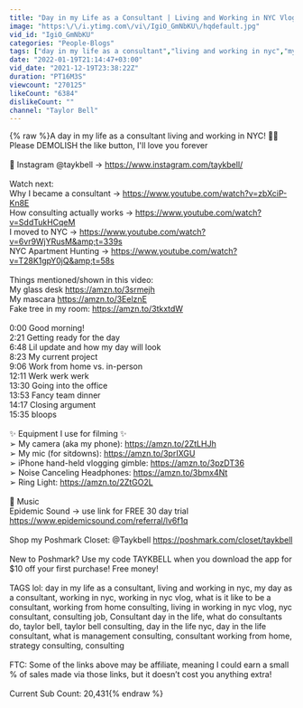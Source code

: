 ```yaml
---
title: "Day in my Life as a Consultant | Living and Working in NYC Vlog"
image: "https:\/\/i.ytimg.com\/vi\/IgiO_GmNbKU\/hqdefault.jpg"
vid_id: "IgiO_GmNbKU"
categories: "People-Blogs"
tags: ["day in my life as a consultant","living and working in nyc","my day as a consultant"]
date: "2022-01-19T21:14:47+03:00"
vid_date: "2021-12-19T23:38:22Z"
duration: "PT16M3S"
viewcount: "270125"
likeCount: "6384"
dislikeCount: ""
channel: "Taylor Bell"
---
```

{% raw %}A day in my life as a consultant living and working in NYC! 🍎✨ Please DEMOLISH the like button, I'll love you forever<br /><br />🤠 Instagram @taykbell → <a rel="nofollow" target="blank" href="https://www.instagram.com/taykbell/">https://www.instagram.com/taykbell/</a><br /><br />Watch next:<br />Why I became a consultant → <a rel="nofollow" target="blank" href="https://www.youtube.com/watch?v=zbXciP-Kn8E">https://www.youtube.com/watch?v=zbXciP-Kn8E</a><br />How consulting actually works → <a rel="nofollow" target="blank" href="https://www.youtube.com/watch?v=SddTukHCqeM">https://www.youtube.com/watch?v=SddTukHCqeM</a><br />I moved to NYC → <a rel="nofollow" target="blank" href="https://www.youtube.com/watch?v=6vr9WjYRusM&amp;t=339s">https://www.youtube.com/watch?v=6vr9WjYRusM&amp;t=339s</a><br />NYC Apartment Hunting → <a rel="nofollow" target="blank" href="https://www.youtube.com/watch?v=T28K1gpY0jQ&amp;t=58s">https://www.youtube.com/watch?v=T28K1gpY0jQ&amp;t=58s</a><br /><br />Things mentioned/shown in this video:<br />My glass desk <a rel="nofollow" target="blank" href="https://amzn.to/3srmejh">https://amzn.to/3srmejh</a><br />My mascara <a rel="nofollow" target="blank" href="https://amzn.to/3EelznE">https://amzn.to/3EelznE</a><br />Fake tree in my room: <a rel="nofollow" target="blank" href="https://amzn.to/3tkxtdW">https://amzn.to/3tkxtdW</a><br /><br />0:00 Good morning!<br />2:21 Getting ready for the day<br />6:48 Lil update and how my day will look<br />8:23 My current project<br />9:06 Work from home vs. in-person<br />12:11 Werk werk werk<br />13:30 Going into the office<br />13:53 Fancy team dinner<br />14:17 Closing argument<br />15:35 bloops<br /><br />✨ Equipment I use for filming ✨<br />➢ My camera (aka my phone): <a rel="nofollow" target="blank" href="https://amzn.to/2ZtLHJh">https://amzn.to/2ZtLHJh</a><br />➢ My mic (for sitdowns): <a rel="nofollow" target="blank" href="https://amzn.to/3prIXGU">https://amzn.to/3prIXGU</a><br />➢ iPhone hand-held vlogging gimble: <a rel="nofollow" target="blank" href="https://amzn.to/3pzDT36">https://amzn.to/3pzDT36</a><br />➢ Noise Canceling Headphones: <a rel="nofollow" target="blank" href="https://amzn.to/3bmx4Nt">https://amzn.to/3bmx4Nt</a><br />➢ Ring Light: <a rel="nofollow" target="blank" href="https://amzn.to/2ZtGO2L">https://amzn.to/2ZtGO2L</a><br /><br />🎵 Music<br />Epidemic Sound → use link for FREE 30 day trial <a rel="nofollow" target="blank" href="https://www.epidemicsound.com/referral/lv6f1q">https://www.epidemicsound.com/referral/lv6f1q</a><br /><br />Shop my Poshmark Closet: @Taykbell <a rel="nofollow" target="blank" href="https://poshmark.com/closet/taykbell">https://poshmark.com/closet/taykbell</a><br /><br />New to Poshmark? Use my code TAYKBELL when you download the app for $10 off your first purchase! Free money! <br /><br />TAGS lol: day in my life as a consultant, living and working in nyc, my day as a consultant, working in nyc, working in nyc vlog, what is it like to be a consultant, working from home consulting, living in working in nyc vlog, nyc consultant, consulting job, Consultant day in the life, what do consultants do, taylor bell, taylor bell consulting, day in the life nyc, day in the life consultant, what is management consulting, consultant working from home, strategy consulting, consulting<br /><br />FTC: Some of the links above may be affiliate, meaning I could earn a small % of sales made via those links, but it doesn’t cost you anything extra!<br /><br />Current Sub Count: 20,431{% endraw %}
